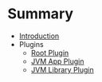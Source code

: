 # Summary 

* [Introduction](index.md)
* Plugins
  * [Root Plugin](plugins/plugin_root.md)
  * [JVM App Plugin](plugins/plugin_application_jvm.md)
  * [JVM Library Plugin](plugins/plugin_library_jvm.md)